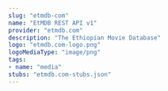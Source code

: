 ```yaml
---
slug: "etmdb-com"
name: "EtMDB REST API v1"
provider: "etmdb.com"
description: "The Ethiopian Movie Database"
logo: "etmdb.com-logo.png"
logoMediaType: "image/png"
tags:
- name: "media"
stubs: "etmdb.com-stubs.json"
---
```

